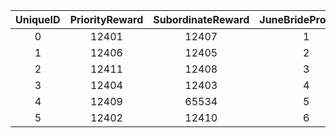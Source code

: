 | UniqueID | PriorityReward | SubordinateReward | JuneBrideProgress |
|:--:|:--:|:--:|:--:|
| 0 | 12401 | 12407 | 1 | 
| 1 | 12406 | 12405 | 2 | 
| 2 | 12411 | 12408 | 3 | 
| 3 | 12404 | 12403 | 4 | 
| 4 | 12409 | 65534 | 5 | 
| 5 | 12402 | 12410 | 6 | 
